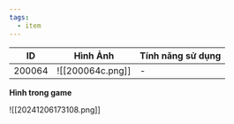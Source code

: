 ```yaml
---
tags:
  - item
---
```


| ID     | Hình Ảnh         | Tính năng sử dụng |
| ------ | ---------------- | ----------------- |
| 200064 | ![[200064c.png]] | -                 |
**Hình trong game**

![[20241206173108.png]]